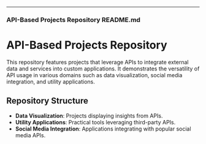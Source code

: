 ---

### **API-Based Projects Repository README.md**

# API-Based Projects Repository

This repository features projects that leverage APIs to integrate external data and services into custom applications. It demonstrates the versatility of API usage in various domains such as data visualization, social media integration, and utility applications.

## Repository Structure
- **Data Visualization**: Projects displaying insights from APIs.
- **Utility Applications**: Practical tools leveraging third-party APIs.
- **Social Media Integration**: Applications integrating with popular social media APIs.
